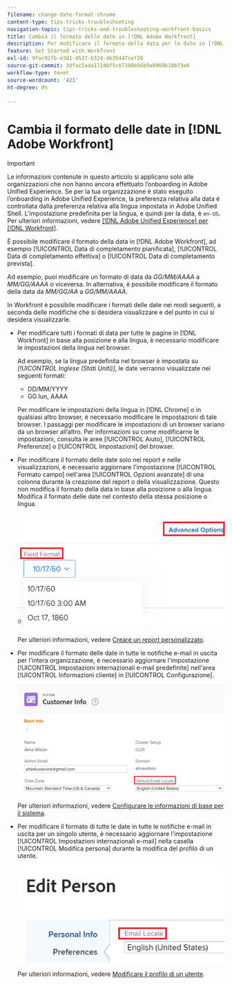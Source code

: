 ```yaml
---
filename: change-date-format-chrome
content-type: tips-tricks-troubleshooting
navigation-topic: tips-tricks-and-troubleshooting-workfront-basics
title: Cambia il formato delle date in [!DNL Adobe Workfront]
description: Per modificare il formato della data per le date in [!DNL Adobe Workfront] è necessario modificare le impostazioni della lingua nel browser.
feature: Get Started with Workfront
exl-id: 9fac92fb-e3d1-4537-b324-4b35447cef28
source-git-commit: 3dfac5ada17248f5c67380b56b9a0969b10b73e6
workflow-type: tm+mt
source-wordcount: '421'
ht-degree: 0%

---
```


# Cambia il formato delle date in [!DNL Adobe Workfront]

<!--this article used to be called "Change the date format in Adobe Workfront when using Chrome". The team decieded to make it more generic and hide the steps. Also see drafted content below-->

>[!IMPORTANT]
>
> Le informazioni contenute in questo articolo si applicano solo alle organizzazioni che non hanno ancora effettuato l’onboarding in Adobe Unified Experience.
> Se per la tua organizzazione è stato eseguito l’onboarding in Adobe Unified Experience, la preferenza relativa alla data è controllata dalla preferenza relativa alla lingua impostata in Adobe Unified Shell. L&#39;impostazione predefinita per la lingua, e quindi per la data, è `en-US`.
> Per ulteriori informazioni, vedere [[!DNL Adobe Unified Experience] per [!DNL Workfront]](/help/quicksilver/workfront-basics/navigate-workfront/workfront-navigation/adobe-unified-experience.md/#access-your-profile-and-preferences).

È possibile modificare il formato della data in [!DNL Adobe Workfront], ad esempio [!UICONTROL Data di completamento pianificata], [!UICONTROL Data di completamento effettiva] o [!UICONTROL Data di completamento prevista].

Ad esempio, puoi modificare un formato di data da _GG/MM/AAAA_ a _MM/GG/AAAA_ o viceversa.
In alternativa, è possibile modificare il formato della data da _MM/GG/AA_ a _GG/MM/AAAA_.

In Workfront è possibile modificare i formati delle date nei modi seguenti, a seconda delle modifiche che si desidera visualizzare e del punto in cui si desidera visualizzarle.

* Per modificare tutti i formati di data per tutte le pagine in [!DNL Workfront] in base alla posizione e alla lingua, è necessario modificare le impostazioni della lingua nel browser.

  Ad esempio, se la lingua predefinita nel browser è impostata su *[!UICONTROL Inglese (Stati Uniti)]*, le date verranno visualizzate nei seguenti formati:

   * DD/MM/YYYY
   * GG lun, AAAA

  Per modificare le impostazioni della lingua in [!DNL Chrome] o in qualsiasi altro browser, è necessario modificare le impostazioni di tale browser. I passaggi per modificare le impostazioni di un browser variano da un browser all’altro. Per informazioni su come modificarne le impostazioni, consulta le aree [!UICONTROL Aiuto], [!UICONTROL Preferenze] o [!UICONTROL Impostazioni] del browser.

* Per modificare il formato delle date solo nei report e nelle visualizzazioni, è necessario aggiornare l&#39;impostazione [!UICONTROL Formato campo] nell&#39;area [!UICONTROL Opzioni avanzate] di una colonna durante la creazione del report o della visualizzazione. Questo non modifica il formato della data in base alla posizione o alla lingua. Modifica il formato delle date nel contesto della stessa posizione o lingua.

  ![](assets/field-format-in-advanced-options-of-a-view-highlighted.png)

  Per ulteriori informazioni, vedere [Creare un report personalizzato](../../reports-and-dashboards/reports/creating-and-managing-reports/create-custom-report.md).

* Per modificare il formato delle date in tutte le notifiche e-mail in uscita per l&#39;intera organizzazione, è necessario aggiornare l&#39;impostazione [!UICONTROL Impostazioni internazionali e-mail predefinite] nell&#39;area [!UICONTROL Informazioni cliente] in [!UICONTROL Configurazione].

  ![](assets/default-email-locale-field.png)

  Per ulteriori informazioni, vedere [Configurare le informazioni di base per il sistema](../../administration-and-setup/get-started-wf-administration/configure-basic-info.md).

* Per modificare il formato di tutte le date in tutte le notifiche e-mail in uscita per un singolo utente, è necessario aggiornare l&#39;impostazione [!UICONTROL Impostazioni internazionali e-mail] nella casella [!UICONTROL Modifica persona] durante la modifica del profilo di un utente.

  ![](assets/email-locale-for-user-profile-highlighted.png)

  Per ulteriori informazioni, vedere [Modificare il profilo di un utente](../../administration-and-setup/add-users/create-and-manage-users/edit-a-users-profile.md).

<!--drafted because we should not document steps for a third-party application

To change your language settings in Chrome:

1. Click the 3-dots in the top right corner of your Chrome interface, then click **Settings**.
1. On the left area of the Settings page, expand **Advanced**, then click **Languages**.  
   Or  
   Search for *language*&nbsp;at the top of the Settings page, then click **Languages**.

1. In the **Language** list, locate the language and region that use your preferred date format.

   **Example:** If you speak English and you want the date format to be MM/DD/YYYY, you would select **English (United States)**. If you speak English and you want the date format to be DD/MM/YYY, you would select **English (United Kingdom)**.

1. (Conditional) If the language and region you want to use are not visible in the list, click **Add languages** to add it to the list.
1. Click the 3-dot menu next to the language and region you want to use, then click **Move to the top**.
1. Return to the Workfront interface, then refresh the page.  
   The date format is now updated in projects and other areas of Workfront that use MM/DD/YYYY or DD/MM/YYYY format when displaying dates.

   -->
